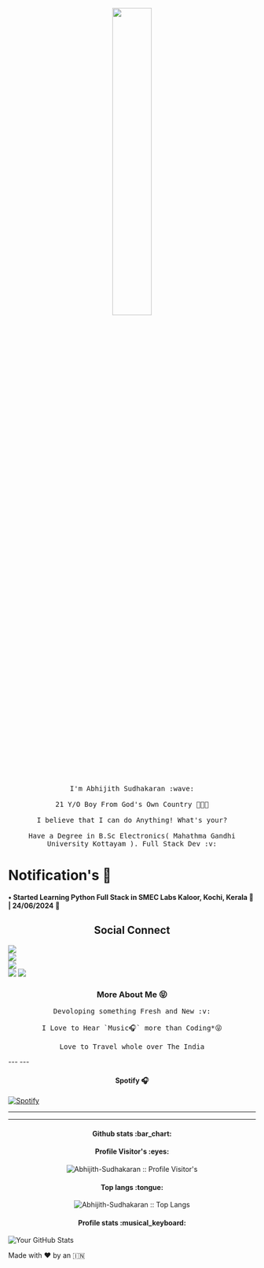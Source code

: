 <p align="center">
  <img src="https://media.giphy.com/media/MeJgB3yMMwIaHmKD4z/giphy.gif" width="40%">
  <br><br>
  <samp>
    I'm Abhijith Sudhakaran :wave:
    <br><br>
    21 Y/O Boy From God's Own Country 🌴🌿🌊
    <br><br>
    I believe that I can do Anything! What's your?
    <br><br>
    Have a Degree in B.Sc Electronics( Mahathma Gandhi University Kottayam ).
    Full Stack Dev :v:
  </samp>
</p>

<h1> Notification's 🔔 </h1>
 <b> • Started Learning Python Full Stack in SMEC Labs Kaloor, Kochi, Kerala 🧃 | 24/06/2024 📆 </b>

<h2 align="center">Social Connect</h2>

<a href="https://t.me/Telecat_X"><img src="https://img.shields.io/badge/Contact Via Telegram‎%20-black.svg?style=for-the-badge&logo=Telegram"></a><br>
<a href="http://www.instagram.com/hypercat_ext"><img src="https://img.shields.io/badge/Follow on Instagram%20-black.svg?style=for-the-badge&logo=Instagram"></a><br>
<a href="http://reddit.com/Hypercat"><img src="https://img.shields.io/badge/Follow Me on Reddit%20-black.svg?style=for-the-badge&logo=Reddit"></a><br>
<a href="https://www.linkedin.com/in/abhijithsudhakaran?utm_source=share&utm_campaign=share_via&utm_content=profile&utm_medium=android_app"><img src="https://img.shields.io/badge/Hire Me on LinkedIn%20-black.svg?style=for-the-badge&logo=Linkedin"></a>
<a href="https://t.me/readmeab"><img src="https://img.shields.io/badge/Join Our Community%20-black.svg?style=for-the-badge&logo=Telegram"></a>

<h3 align="center">More About Me 😝</h3>

<p align="center">
   <samp>
     Devoloping something Fresh and New :v:
   <br><br>
     I Love to Hear `Music🎧` more than Coding*😝
   <br><br>
     Love to Travel whole over The India
</samp>
</p>
---
---

<h4 align="center"> Spotify 🎧</h4>

[![Spotify](https://novatorem.bgstatic.vercel.app/api/spotify)](http://open.spotify.com/track/6rqhFgbbKwnb9MLmUQDhG6)

---

---

<h4 align="center">Github stats :bar_chart:</h4>

<h4 align="center">Profile Visitor's :eyes:</h4>

<p align="center"><img src="https://profile-counter.glitch.me/{Abhijith-Sudhakaran}/count.svg" alt="Abhijith-Sudhakaran :: Profile Visitor's" /></p>

<h4 align="center">Top langs :tongue:</h4>

<p align="center"><img src="https://github-readme-stats.vercel.app/api/top-langs/?username=Abhijith-Sudhakaran&langs_count=10&theme=tokyonight&layout=compact" alt="Abhijith-Sudhakaran :: Top Langs" /></p>

<h4 align="center">Profile stats :musical_keyboard:</h4>

![Your GitHub Stats](https://github-readme-stats.vercel.app/api?username=Abhijith-Sudhakaran&show_icons=true&theme=dark)

<p>
  Made with ♥️ by an 🇮🇳
</p>

